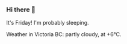 ### Hi there :wave:

It's Friday! I'm probably sleeping.

Weather in Victoria BC: partly cloudy, at +6°C.
